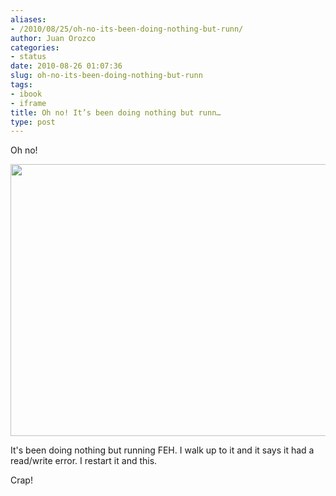 ```yaml
---
aliases:
- /2010/08/25/oh-no-its-been-doing-nothing-but-runn/
author: Juan Orozco
categories:
- status
date: 2010-08-26 01:07:36
slug: oh-no-its-been-doing-nothing-but-runn
tags:
- ibook
- iframe
title: Oh no! It’s been doing nothing but runn…
type: post
---
```


Oh no!

[<img src="https://i0.wp.com/iam.juano.info/files/2010/08/IMG_2005-2-1024x768.jpg?resize=580%2C435" alt="" width="580" height="435" class="aligncenter size-large wp-image-2252" data-recalc-dims="1" />][1]

It's been doing nothing but running FEH. I walk up to it and it says it had a read/write error. I restart it and this.

Crap!

[1]: https://i1.wp.com/iam.juano.info/files/2010/08/IMG_2005-2.jpg